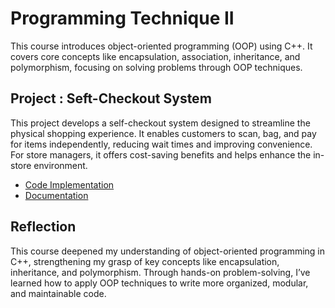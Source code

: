 # Programming Technique II
This course introduces object-oriented programming (OOP) using C++. It covers core concepts like encapsulation, association, inheritance, and polymorphism, focusing on solving problems through OOP techniques.

## Project : Seft-Checkout System
This project develops a self-checkout system designed to streamline the physical shopping experience. It enables customers to scan, bag, and pay for items independently, reducing wait times and improving convenience. For store managers, it offers cost-saving benefits and helps enhance the in-store environment.
* [Code Implementation](https://github.com/TehRuQian/pt2-project)
* [Documentation](https://github.com/TehRuQian/SECPH-Year1-Sem2/blob/main/Programming%20Technique%20II/PT2%20Project%20Final%20Report.pdf)

## Reflection
This course deepened my understanding of object-oriented programming in C++, strengthening my grasp of key concepts like encapsulation, inheritance, and polymorphism. Through hands-on problem-solving, I’ve learned how to apply OOP techniques to write more organized, modular, and maintainable code.


